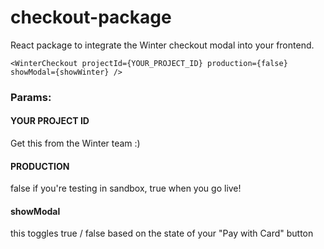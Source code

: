# checkout-package
React package to integrate the Winter checkout modal into your frontend. 

```
<WinterCheckout projectId={YOUR_PROJECT_ID} production={false} showModal={showWinter} />
```

### Params:

#### YOUR PROJECT ID
Get this from the Winter team :) 

#### PRODUCTION
false if you're testing in sandbox, true when you go live! 

#### showModal
this toggles true / false based on the state of your "Pay with Card" button
